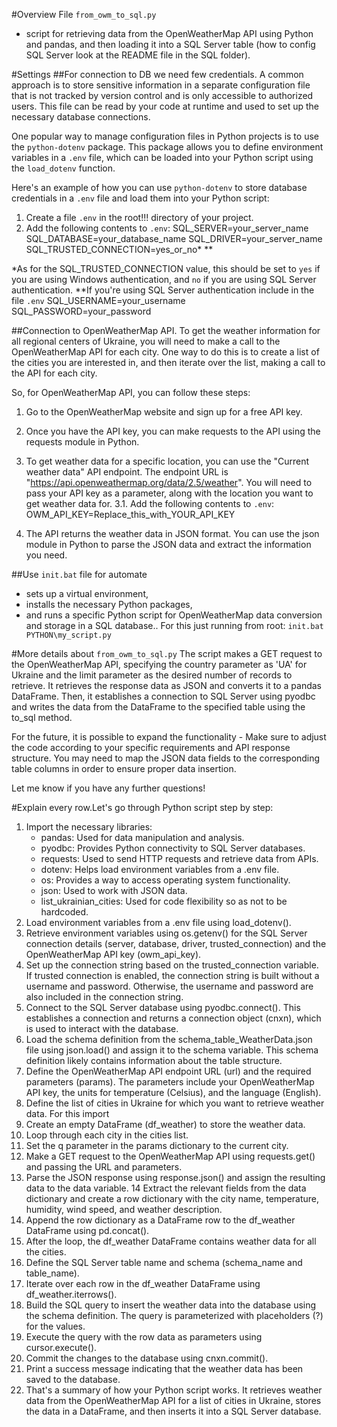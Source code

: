 #Overview
File `from_owm_to_sql.py`
- script for retrieving data from the OpenWeatherMap API using Python and pandas, and then loading it into a SQL Server table (how to config SQL Server look at the README file in the SQL folder).

#Settings
##For connection to DB we need few credentials.
A common approach is to store sensitive information in a separate configuration file that is not tracked by version control and is only accessible to authorized users. This file can be read by your code at runtime and used to set up the necessary database connections.

One popular way to manage configuration files in Python projects is to use the `python-dotenv` package. This package allows you to define environment variables in a `.env` file, which can be loaded into your Python script using the `load_dotenv` function.

Here's an example of how you can use `python-dotenv` to store database credentials in a `.env` file and load them into your Python script:

1. Create a file `.env` in the root!!! directory of your project. 
2. Add the following contents to `.env`:
    SQL_SERVER=your_server_name
    SQL_DATABASE=your_database_name
    SQL_DRIVER=your_server_name
    SQL_TRUSTED_CONNECTION=yes_or_no*
    **

*As for the SQL_TRUSTED_CONNECTION value, this should be set to `yes` if you are using Windows authentication, and `no` if you are using SQL Server authentication.
**If you're using SQL Server authentication include in the  file `.env`
    SQL_USERNAME=your_username
    SQL_PASSWORD=your_password

##Connection to OpenWeatherMap API.
To get the weather information for all regional centers of Ukraine, you will need to make a call to the OpenWeatherMap API for each city. One way to do this is to create a list of the cities you are interested in, and then iterate over the list, making a call to the API for each city.

So, for OpenWeatherMap API, you can follow these steps:

1. Go to the OpenWeatherMap website and sign up for a free API key.
2. Once you have the API key, you can make requests to the API using the requests module in Python.
3. To get weather data for a specific location, you can use the "Current weather data" API endpoint. The endpoint URL is "https://api.openweathermap.org/data/2.5/weather". You will need to pass your API key as a parameter, along with the location you want to get weather data for.
    3.1. Add the following contents to `.env`:
    OWM_API_KEY=Replace_this_with_YOUR_API_KEY

4. The API returns the weather data in JSON format. You can use the json module in Python to parse the JSON data and extract the information you need.

##Use `init.bat` file for automate 
- sets up a virtual environment, 
- installs the necessary Python packages, 
- and runs a specific Python script for OpenWeatherMap data conversion and storage in a SQL database.. For this just running from root:
    `init.bat PYTHON\my_script.py`

#More details about `from_owm_to_sql.py`
The script makes a GET request to the OpenWeatherMap API, specifying the country parameter as 'UA' for Ukraine and the limit parameter as the desired number of records to retrieve. It retrieves the response data as JSON and converts it to a pandas DataFrame. Then, it establishes a connection to SQL Server using pyodbc and writes the data from the DataFrame to the specified table using the to_sql method.

For the future, it is possible to expand the functionality - Make sure to adjust the code according to your specific requirements and API response structure. You may need to map the JSON data fields to the corresponding table columns in order to ensure proper data insertion.

Let me know if you have any further questions!

#Explain every row.Let's go through Python script step by step:
1. Import the necessary libraries:
    - pandas: Used for data manipulation and analysis.
    - pyodbc: Provides Python connectivity to SQL Server databases.
    - requests: Used to send HTTP requests and retrieve data from APIs.
    - dotenv: Helps load environment variables from a .env file.
    - os: Provides a way to access operating system functionality.
    - json: Used to work with JSON data.
    - list_ukrainian_cities: Used for code flexibility so as not to be hardcoded. 
2. Load environment variables from a .env file using load_dotenv().
3. Retrieve environment variables using os.getenv() for the SQL Server connection details (server, database, driver, trusted_connection) and the OpenWeatherMap API key (owm_api_key).
4. Set up the connection string based on the trusted_connection variable. If trusted connection is enabled, the connection string is built without a username and password. Otherwise, the username and password are also included in the connection string.
5. Connect to the SQL Server database using pyodbc.connect(). This establishes a connection and returns a connection object (cnxn), which is used to interact with the database.
6. Load the schema definition from the schema_table_WeatherData.json file using json.load() and assign it to the schema variable. This schema definition likely contains information about the table structure.
7. Define the OpenWeatherMap API endpoint URL (url) and the required parameters (params). The parameters include your OpenWeatherMap API key, the units for temperature (Celsius), and the language (English).
8. Define the list of cities in Ukraine for which you want to retrieve weather data. For this import 
9. Create an empty DataFrame (df_weather) to store the weather data.
10. Loop through each city in the cities list.
11. Set the q parameter in the params dictionary to the current city.
12. Make a GET request to the OpenWeatherMap API using requests.get() and passing the URL and parameters.
13. Parse the JSON response using response.json() and assign the resulting data to the data variable.
14 Extract the relevant fields from the data dictionary and create a row dictionary with the city name, temperature, humidity, wind speed, and weather description.
15. Append the row dictionary as a DataFrame row to the df_weather DataFrame using pd.concat().
16. After the loop, the df_weather DataFrame contains weather data for all the cities.
17. Define the SQL Server table name and schema (schema_name and table_name).
18. Iterate over each row in the df_weather DataFrame using df_weather.iterrows().
19. Build the SQL query to insert the weather data into the database using the schema definition. The query is parameterized with placeholders (?) for the values.
20. Execute the query with the row data as parameters using cursor.execute().
21. Commit the changes to the database using cnxn.commit().
22. Print a success message indicating that the weather data has been saved to the database.
23. That's a summary of how your Python script works. It retrieves weather data from the OpenWeatherMap API for a list of cities in Ukraine, stores the data in a DataFrame, and then inserts it into a SQL Server database.
